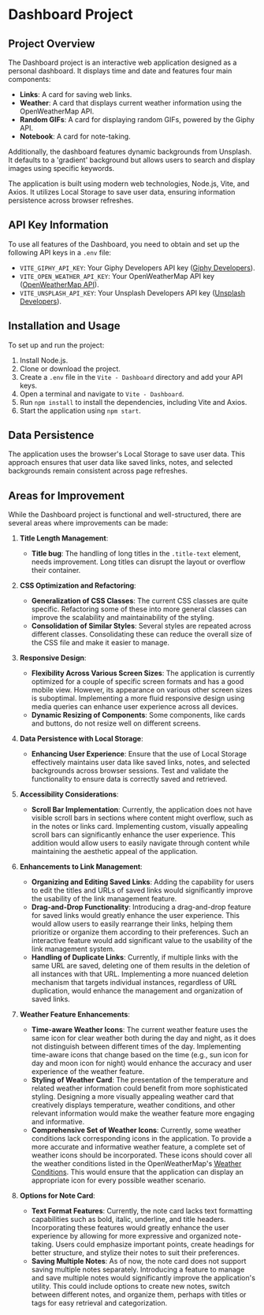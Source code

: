 # Dashboard Project

## Project Overview
The Dashboard project is an interactive web application designed as a personal dashboard. It displays time and date and features four main components:

- **Links**: A card for saving web links.
- **Weather**: A card that displays current weather information using the OpenWeatherMap API.
- **Random GIFs**: A card for displaying random GIFs, powered by the Giphy API.
- **Notebook**: A card for note-taking.

Additionally, the dashboard features dynamic backgrounds from Unsplash. It defaults to a 'gradient' background but allows users to search and display images using specific keywords.

The application is built using modern web technologies, Node.js, Vite, and Axios. It utilizes Local Storage to save user data, ensuring information persistence across browser refreshes.

## API Key Information
To use all features of the Dashboard, you need to obtain and set up the following API keys in a `.env` file:

- `VITE_GIPHY_API_KEY`: Your Giphy Developers API key ([Giphy Developers](https://developers.giphy.com/dashboard/)).
- `VITE_OPEN_WEATHER_API_KEY`: Your OpenWeatherMap API key ([OpenWeatherMap API](https://openweathermap.org/api)).
- `VITE_UNSPLASH_API_KEY`: Your Unsplash Developers API key ([Unsplash Developers](https://unsplash.com/developers)).

## Installation and Usage
To set up and run the project:

1. Install Node.js.
2. Clone or download the project.
3. Create a `.env` file in the `Vite - Dashboard` directory and add your API keys.
4. Open a terminal and navigate to `Vite - Dashboard`.
5. Run `npm install` to install the dependencies, including Vite and Axios.
6. Start the application using `npm start`.

## Data Persistence
The application uses the browser's Local Storage to save user data. This approach ensures that user data like saved links, notes, and selected backgrounds remain consistent across page refreshes.

## Areas for Improvement

While the Dashboard project is functional and well-structured, there are several areas where improvements can be made:

1. **Title Length Management**:
   - **Title bug**: The handling of long titles in the `.title-text` element, needs improvement. Long titles can disrupt the layout or overflow their container.

2. **CSS Optimization and Refactoring**:
   - **Generalization of CSS Classes**: The current CSS classes are quite specific. Refactoring some of these into more general classes can improve the scalability and maintainability of the styling.
   - **Consolidation of Similar Styles**: Several styles are repeated across different classes. Consolidating these can reduce the overall size of the CSS file and make it easier to manage.

3. **Responsive Design**:
   - **Flexibility Across Various Screen Sizes**: The application is currently optimized for a couple of specific screen formats and has a good mobile view. However, its appearance on various other screen sizes is suboptimal. Implementing a more fluid responsive design using media queries can enhance user experience across all devices.
   - **Dynamic Resizing of Components**: Some components, like cards and buttons, do not resize well on different screens. 

4. **Data Persistence with Local Storage**:
   - **Enhancing User Experience**: Ensure that the use of Local Storage effectively maintains user data like saved links, notes, and selected backgrounds across browser sessions. Test and validate the functionality to ensure data is correctly saved and retrieved.

5. **Accessibility Considerations**:
   - **Scroll Bar Implementation**: Currently, the application does not have visible scroll bars in sections where content might overflow, such as in the notes or links card. Implementing custom, visually appealing scroll bars can significantly enhance the user experience. This addition would allow users to easily navigate through content while maintaining the aesthetic appeal of the application.

6. **Enhancements to Link Management**:
   - **Organizing and Editing Saved Links**: Adding the capability for users to edit the titles and URLs of saved links would significantly improve the usability of the link management feature.
   - **Drag-and-Drop Functionality**: Introducing a drag-and-drop feature for saved links would greatly enhance the user experience. This would allow users to easily rearrange their links, helping them prioritize or organize them according to their preferences. Such an interactive feature would add significant value to the usability of the link management system.
   - **Handling of Duplicate Links**: Currently, if multiple links with the same URL are saved, deleting one of them results in the deletion of all instances with that URL. Implementing a more nuanced deletion mechanism that targets individual instances, regardless of URL duplication, would enhance the management and organization of saved links.

7. **Weather Feature Enhancements**:
   - **Time-aware Weather Icons**: The current weather feature uses the same icon for clear weather both during the day and night, as it does not distinguish between different times of the day. Implementing time-aware icons that change based on the time (e.g., sun icon for day and moon icon for night) would enhance the accuracy and user experience of the weather feature.
   - **Styling of Weather Card**: The presentation of the temperature and related weather information could benefit from more sophisticated styling. Designing a more visually appealing weather card that creatively displays temperature, weather conditions, and other relevant information would make the weather feature more engaging and informative.
   - **Comprehensive Set of Weather Icons**: Currently, some weather conditions lack corresponding icons in the application. To provide a more accurate and informative weather feature, a complete set of weather icons should be incorporated. These icons should cover all the weather conditions listed in the OpenWeatherMap's [Weather Conditions](https://openweathermap.org/weather-conditions#Weather-Condition-Codes-2). This would ensure that the application can display an appropriate icon for every possible weather scenario.

8. **Options for Note Card**:
   - **Text Format Features**: Currently, the note card lacks text formatting capabilities such as bold, italic, underline, and title headers. Incorporating these features would greatly enhance the user experience by allowing for more expressive and organized note-taking. Users could emphasize important points, create headings for better structure, and stylize their notes to suit their preferences.
   - **Saving Multiple Notes**: As of now, the note card does not support saving multiple notes separately. Introducing a feature to manage and save multiple notes would significantly improve the application's utility. This could include options to create new notes, switch between different notes, and organize them, perhaps with titles or tags for easy retrieval and categorization.



